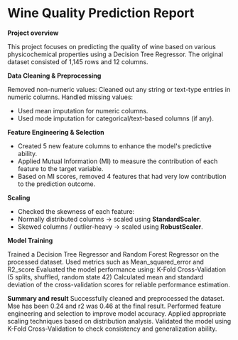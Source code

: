 # **Wine Quality Prediction Report**

**Project overview**

This project focuses on predicting the quality of wine based on various physicochemical properties using a Decision Tree Regressor. The original dataset consisted of 1,145 rows and 12 columns.

**Data Cleaning & Preprocessing**

Removed non-numeric values: Cleaned out any string or text-type entries in numeric columns.
Handled missing values:

- Used mean imputation for numeric columns.
- Used mode imputation for categorical/text-based columns (if any).

**Feature Engineering & Selection**

- Created 5 new feature columns to enhance the model's predictive ability.
- Applied Mutual Information (MI) to measure the contribution of each feature to the target variable.
- Based on MI scores, removed 4 features that had very low contribution to the prediction outcome.

**Scaling**

- Checked the skewness of each feature:
- Normally distributed columns → scaled using **StandardScaler**.
- Skewed columns / outlier-heavy → scaled using **RobustScaler**.

**Model Training**

Trained a Decision Tree Regressor and Random Forest Regressor on the processed dataset.
Used metrics such as Mean_squared_error and R2_score
Evaluated the model performance using:
K-Fold Cross-Validation (5 splits, shuffled, random state 42)
Calculated mean and standard deviation of the cross-validation scores for reliable performance estimation.

**Summary and result**
Successfully cleaned and preprocessed the dataset.
Mse has been 0.24 and r2 was 0.46 at the final result.
Performed feature engineering and selection to improve model accuracy.
Applied appropriate scaling techniques based on distribution analysis.
Validated the model using K-Fold Cross-Validation to check consistency and generalization ability.
